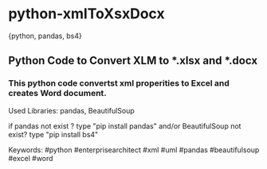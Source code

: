 # python-xmlToXsxDocx

{python, pandas, bs4}

<h2>Python Code to Convert XLM to *.xlsx and *.docx</h2>
<h3>This python code convertst xml properities to Excel and creates Word document.</h3>
<p> Used Libraries: pandas, BeautifulSoup </p>
<p> if pandas not exist ? type "pip install pandas" and/or BeautifulSoup not exist? type "pip install bs4"</p>

<p>Keywords: #python #enterprisearchitect #xml #uml #pandas #beautifulsoup #excel #word

